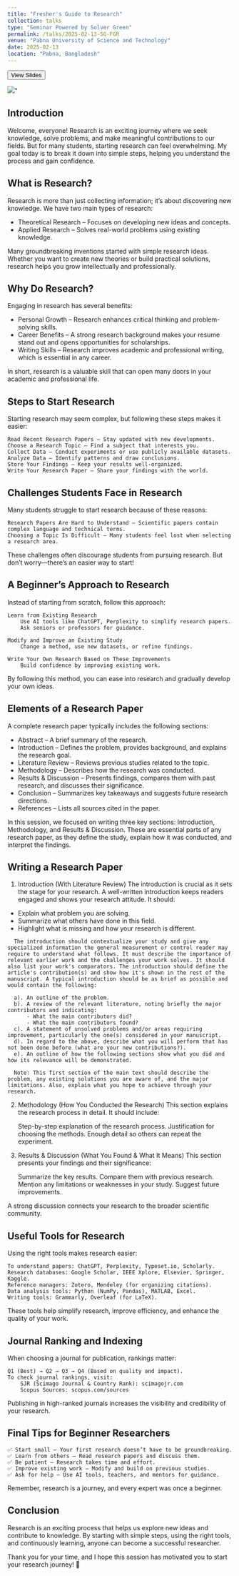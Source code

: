 ```yaml
---
title: "Fresher's Guide to Research"
collection: talks
type: "Seminar Powered by Solver Green"
permalink: /talks/2025-02-13-SG-FGR
venue: "Pabna University of Science and Technology"
date: 2025-02-13
location: "Pabna, Bangladesh"
---
```


<button class = "btn" onclick="window.location.href='https://www.canva.com/design/DAGe6BIRHIk/edNL50yiUXYSllBE9ElXTg/view?utm_content=DAGe6BIRHIk&utm_campaign=designshare&utm_medium=link2&utm_source=uniquelinks&utlId=h7e1db355d9';">View Slides</button>

<img src='/images/Solver-green-Session.jpg'>" 
<br>

## Introduction

Welcome, everyone! Research is an exciting journey where we seek knowledge, solve problems, and make meaningful contributions to our fields. But for many students, starting research can feel overwhelming. My goal today is to break it down into simple steps, helping you understand the process and gain confidence.

## What is Research?

Research is more than just collecting information; it’s about discovering new knowledge. We have two main types of research:

  - Theoretical Research – Focuses on developing new ideas and concepts.
  - Applied Research – Solves real-world problems using existing knowledge.

Many groundbreaking inventions started with simple research ideas. Whether you want to create new theories or build practical solutions, research helps you grow intellectually and professionally.

## Why Do Research?

Engaging in research has several benefits:

  -  Personal Growth – Research enhances critical thinking and problem-solving skills.
  -  Career Benefits – A strong research background makes your resume stand out and opens opportunities for scholarships.
  -  Writing Skills – Research improves academic and professional writing, which is essential in any career.

In short, research is a valuable skill that can open many doors in your academic and professional life.

## Steps to Start Research

Starting research may seem complex, but following these steps makes it easier:

    Read Recent Research Papers – Stay updated with new developments.
    Choose a Research Topic – Find a subject that interests you.
    Collect Data – Conduct experiments or use publicly available datasets.
    Analyze Data – Identify patterns and draw conclusions.
    Store Your Findings – Keep your results well-organized.
    Write Your Research Paper – Share your findings with the world.

## Challenges Students Face in Research

Many students struggle to start research because of these reasons:

    Research Papers Are Hard to Understand – Scientific papers contain complex language and technical terms.
    Choosing a Topic Is Difficult – Many students feel lost when selecting a research area.

These challenges often discourage students from pursuing research. But don’t worry—there’s an easier way to start!

## A Beginner’s Approach to Research
Instead of starting from scratch, follow this approach:

    Learn from Existing Research
        Use AI tools like ChatGPT, Perplexity to simplify research papers.
        Ask seniors or professors for guidance.

    Modify and Improve an Existing Study
        Change a method, use new datasets, or refine findings.

    Write Your Own Research Based on These Improvements
        Build confidence by improving existing work.

By following this method, you can ease into research and gradually develop your own ideas.

## Elements of a Research Paper
A complete research paper typically includes the following sections:

  -  Abstract – A brief summary of the research.
  -  Introduction – Defines the problem, provides background, and explains the research goal.
  -  Literature Review – Reviews previous studies related to the topic.
  -  Methodology – Describes how the research was conducted.
  -  Results & Discussion – Presents findings, compares them with past research, and discusses their significance.
  -  Conclusion – Summarizes key takeaways and suggests future research directions.
  -  References – Lists all sources cited in the paper.

In this session, we focused on writing three key sections: Introduction, Methodology, and Results & Discussion. These are essential parts of any research paper, as they define the study, explain how it was conducted, and interpret the findings.

## Writing a Research Paper
1. Introduction (With Literature Review)
The introduction is crucial as it sets the stage for your research. A well-written introduction keeps readers engaged and shows your research attitude. It should:

  -  Explain what problem you are solving.
  -  Summarize what others have done in this field.
  -  Highlight what is missing and how your research is different. 

  ```text
    The introduction should contextualize your study and give any specialized information the general measurement or control reader may require to understand what follows. It must describe the importance of relevant earlier work and the challenges your work solves. It should also list your work's comparators. The introduction should define the article's contribution(s) and show how it's shown in the rest of the manuscript. A typical introduction should be as brief as possible and would contain the following:

    a). An outline of the problem.  
    b). A review of the relevant literature, noting briefly the major contributors and indicating:  
        - What the main contributors did?  
        - What the main contributors found?  
    c). A statement of unsolved problems and/or areas requiring improvement, particularly the one(s) considered in your manuscript.  
    d). In regard to the above, describe what you will perform that has not been done before (what are your new contributions?).  
    e). An outline of how the following sections show what you did and how its relevance will be demonstrated.  

    Note: This first section of the main text should describe the problem, any existing solutions you are aware of, and the major limitations. Also, explain what you hope to achieve through your research.  
  ```


2. Methodology (How You Conducted the Research)
This section explains the research process in detail. It should include:

    Step-by-step explanation of the research process.
    Justification for choosing the methods.
    Enough detail so others can repeat the experiment.

3. Results & Discussion (What You Found & What It Means)
This section presents your findings and their significance:

    Summarize the key results.
    Compare them with previous research.
    Mention any limitations or weaknesses in your study.
    Suggest future improvements.

A strong discussion connects your research to the broader scientific community.

## Useful Tools for Research

Using the right tools makes research easier:

    To understand papers: ChatGPT, Perplexity, Typeset.io, Scholarly.
    Research databases: Google Scholar, IEEE Xplore, Elsevier, Springer, Kaggle.
    Reference managers: Zotero, Mendeley (for organizing citations).
    Data analysis tools: Python (NumPy, Pandas), MATLAB, Excel.
    Writing tools: Grammarly, Overleaf (for LaTeX).

These tools help simplify research, improve efficiency, and enhance the quality of your work.

## Journal Ranking and Indexing

When choosing a journal for publication, rankings matter:

    Q1 (Best) → Q2 → Q3 → Q4 (Based on quality and impact).
    To check journal rankings, visit:
        SJR (Scimago Journal & Country Rank): scimagojr.com
        Scopus Sources: scopus.com/sources

Publishing in high-ranked journals increases the visibility and credibility of your research.

## Final Tips for Beginner Researchers

    ✅ Start small – Your first research doesn’t have to be groundbreaking.
    ✅ Learn from others – Read research papers and discuss them.
    ✅ Be patient – Research takes time and effort.
    ✅ Improve existing work – Modify and build on previous studies.
    ✅ Ask for help – Use AI tools, teachers, and mentors for guidance.

Remember, research is a journey, and every expert was once a beginner.

## Conclusion

Research is an exciting process that helps us explore new ideas and contribute to knowledge. By starting with simple steps, using the right tools, and continuously learning, anyone can become a successful researcher.

Thank you for your time, and I hope this session has motivated you to start your research journey! 🚀